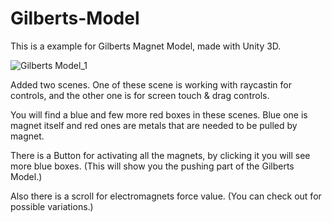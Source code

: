 # Gilberts-Model

This is a example for Gilberts Magnet Model, made with Unity 3D.


![Gilberts Model_1](https://user-images.githubusercontent.com/19361758/76651701-1a4cab80-6576-11ea-9349-831ec4ce86de.gif)



Added two scenes.
One of these scene is working with raycastin for controls, and the other one is for screen touch & drag controls.

You will find a blue and few more red boxes in these scenes. Blue one is magnet itself and red ones are metals that are needed to be pulled by magnet.

There is a Button for activating all the magnets, by clicking it you will see more blue boxes. (This will show you the pushing part of the Gilberts Model.)

Also there is a scroll for electromagnets force value. (You can check out for possible variations.)
